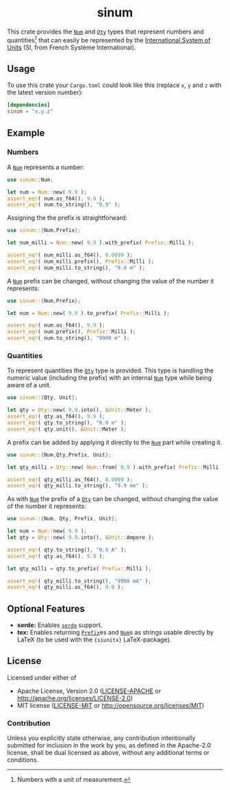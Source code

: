 <div align="center" class="rustdoc-hidden">

# sinum

</div>

This crate provides the [`Num`][] and [`Qty`][] types that represent numbers and quantities[^1] that can easily be represented by the [International System of Units][1] (SI, from French Système International).


## Usage

To use this crate your `Cargo.toml` could look like this (replace `x`, `y` and `z` with the latest version number):

```toml
[dependencies]
sinum = "x.y.z"
```


## Example

### Numbers

A [`Num`][] represents a number:
```rust
use sinum::Num;

let num = Num::new( 9.9 );
assert_eq!( num.as_f64(), 9.9 );
assert_eq!( num.to_string(), "9.9" );
```

Assigning the the prefix is straightforward:
```rust
use sinum::{Num,Prefix};

let num_milli = Num::new( 9.9 ).with_prefix( Prefix::Milli );

assert_eq!( num_milli.as_f64(), 0.0099 );
assert_eq!( num_milli.prefix(), Prefix::Milli );
assert_eq!( num_milli.to_string(), "9.9 m" );
```

A [`Num`][] prefix can be changed, without changing the value of the number it represents:
```rust
use sinum::{Num,Prefix};

let num = Num::new( 9.9 ).to_prefix( Prefix::Milli );

assert_eq!( num.as_f64(), 9.9 );
assert_eq!( num.prefix(), Prefix::Milli );
assert_eq!( num.to_string(), "9900 m" );
```


### Quantities

To represent quantities the [`Qty`][] type is provided. This type is handling the numeric value (including the prefix) with an internal [`Num`][] type while being aware of a unit.
```rust
use sinum::{Qty, Unit};

let qty = Qty::new( 9.9.into(), &Unit::Meter );
assert_eq!( qty.as_f64(), 9.9 );
assert_eq!( qty.to_string(), "9.9 m" );
assert_eq!( qty.unit(), &Unit::Meter );
```

A prefix can be added by applying it directly to the [`Num`][] part while creating it.
```rust
use sinum::{Num,Qty,Prefix, Unit};

let qty_milli = Qty::new( Num::from( 9.9 ).with_prefix( Prefix::Milli ), &Unit::Meter );

assert_eq!( qty_milli.as_f64(), 0.0099 );
assert_eq!( qty_milli.to_string(), "9.9 mm" );
```

As with [`Num`][] the prefix of a [`Qty`][] can be changed, without changing the value of the number it represents:
```rust
use sinum::{Num, Qty, Prefix, Unit};

let num = Num::new( 9.9 );
let qty = Qty::new( 9.9.into(), &Unit::Ampere );

assert_eq!( qty.to_string(), "9.9 A" );
assert_eq!( qty.as_f64(), 9.9 );

let qty_milli = qty.to_prefix( Prefix::Milli );

assert_eq!( qty_milli.to_string(), "9900 mA" );
assert_eq!( qty_milli.as_f64(), 9.9 );
```


## Optional Features

* **serde:** Enables [`serde`][] support.
* **tex:** Enables returning [`Prefix`][]es and [`Num`][]s as strings usable directly by LaTeX (to be used with the `{siunitx}` LaTeX-package).



## License

Licensed under either of

* Apache License, Version 2.0 ([LICENSE-APACHE][] or <http://apache.org/licenses/LICENSE-2.0>)
* MIT license ([LICENSE-MIT][] or <http://opensource.org/licenses/MIT>)


### Contribution

Unless you explicitly state otherwise, any contribution intentionally submitted for inclusion in the work by you, as defined in the Apache-2.0 license, shall be dual licensed as above, without any additional terms or conditions.


[^1]: Numbers with a unit of measurement.


[1]: https://www.bipm.org/documents/20126/41483022/SI-Brochure-9-EN.pdf
[`Num`]: https://docs.rs/sinum/latest/struct.Num.html
[`Prefix`]: https://docs.rs/sinum/latest/struct.Prefix.html
[`Qty`]: https://docs.rs/sinum/latest/struct.Qty.html
[`serde`]: https://docs.rs/serde/latest/serde/
[LICENSE-APACHE]: LICENSE-APACHE
[LICENSE-MIT]: LICENSE-MIT
